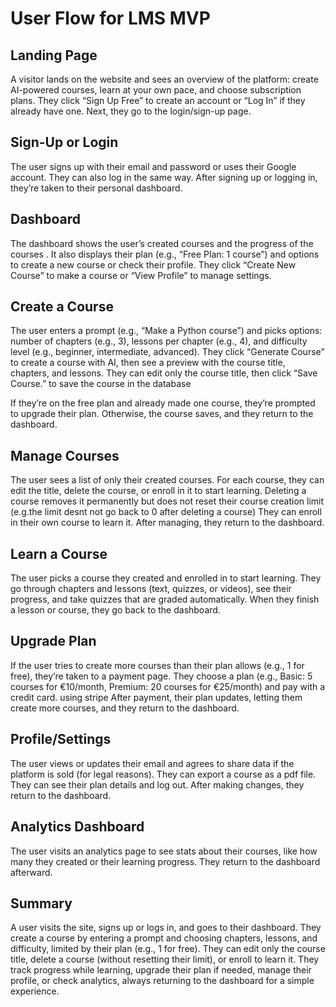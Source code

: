 # User Flow for LMS MVP

## Landing Page
A visitor lands on the website and sees an overview of the platform: create AI-powered courses, learn at your own pace, and choose subscription plans.
They click “Sign Up Free” to create an account or “Log In” if they already have one.
Next, they go to the login/sign-up page.

## Sign-Up or Login
The user signs up with their email and password or uses their Google account. They can also log in the same way.
After signing up or logging in, they’re taken to their personal dashboard.

## Dashboard
The dashboard shows the user’s created courses and the progress of the courses . It also displays their plan (e.g., “Free Plan: 1 course”) and options to create a new course or check their profile.
They click “Create New Course” to make a course or “View Profile” to manage settings.

## Create a Course
The user enters a prompt (e.g., “Make a Python course”) and picks options: number of chapters (e.g., 3), lessons per chapter (e.g., 4), and difficulty level (e.g., beginner, intermediate, advanced).
They click “Generate Course” to create a course with AI, then see a preview with the course title, chapters, and lessons.
They can edit only the course title, then click “Save Course.” to save the course in the database

If they’re on the free plan and already made one course, they’re prompted to upgrade their plan. Otherwise, the course saves, and they return to the dashboard.

## Manage Courses
The user sees a list of only their created courses.
For each course, they can edit the title, delete the course, or enroll in it to start learning.
Deleting a course removes it permanently but does not reset their course creation limit (e.g.the limit desnt not go back to 0 after deleting a course)
They can enroll in their own course to learn it.
After managing, they return to the dashboard.

## Learn a Course
The user picks a course they created and enrolled in to start learning.
They go through chapters and lessons (text, quizzes, or videos), see their progress, and take quizzes that are graded automatically.
When they finish a lesson or course, they go back to the dashboard.

## Upgrade Plan
If the user tries to create more courses than their plan allows (e.g., 1 for free), they’re taken to a payment page.
They choose a plan (e.g., Basic: 5 courses for €10/month, Premium: 20 courses for €25/month) and pay with a credit card. using stripe
After payment, their plan updates, letting them create more courses, and they return to the dashboard.

## Profile/Settings
The user views or updates their email and agrees to share data if the platform is sold (for legal reasons).
They can export a course as a pdf file.
They can see their plan details and log out.
After making changes, they return to the dashboard.

## Analytics Dashboard
The user visits an analytics page to see stats about their courses, like how many they created or their learning progress.
They return to the dashboard afterward.

## Summary
A user visits the site, signs up or logs in, and goes to their dashboard. They create a course by entering a prompt and choosing chapters, lessons, and difficulty, limited by their plan (e.g., 1 for free). They can edit only the course title, delete a course (without resetting their limit), or enroll to learn it. They track progress while learning, upgrade their plan if needed, manage their profile, or check analytics, always returning to the dashboard for a simple experience.